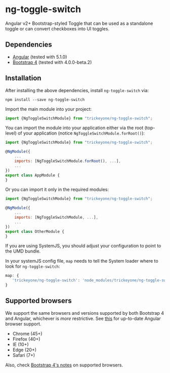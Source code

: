 # ng-toggle-switch

Angular v2+ Bootstrap-styled Toggle that can be used as a standalone toggle or can convert checkboxes into UI toggles.

## Dependencies
* [Angular](https://angular.io) (tested with 5.1.0)
* [Bootstrap 4](https://www.getbootstrap.com) (tested with 4.0.0-beta.2)

## Installation
After installing the above dependencies, install `ng-toggle-switch` via:
```shell
npm install --save ng-toggle-switch
```

Import the main module into your project:
```js
import {NgToggleSwitchModule} from "trickeyone/ng-toggle-switch";
```

You can import the module into your application either via the root (top-level) of your application (notice `NgToggleSwitchModule.forRoot()`):
```js
import {NgToggleSwitchModule} from "trickeyone/ng-toggle-switch";

@NgModule({
    ...
    imports: [NgToggleSwitchModule.forRoot(), ...],
    ...
})
export class AppModule {
}
```

Or you can import it only in the required modules:
```js
import {NgToggleSwitchModule} from "trickeyone/ng-toggle-switch";

@NgModule({
    ...
    imports: [NgToggleSwitchModule, ...],
    ...
})
export class OtherModule {
}
```

If you are using SystemJS, you should adjust your configuration to point to the UMD bundle.

In your systemJS config file, `map` needs to tell the System loader where to look for `ng-toggle-switch`:
```js
map: {
   'trickeyone/ng-toggle-switch': 'node_modules/trickeyone/ng-toggle-switch/bundles/ng-toggle-switch.js' 
}
```

## Supported browsers
We support the same browsers and versions supported by both Bootstrap 4 and Angular, whichever is _more_ restrictive.
See [this](https://github.com/angular/angular/blob/master/README.md) for up-to-date Angular browser support.

* Chrome (45+)
* Firefox (40+)
* IE (10+)
* Edge (20+)
* Safari (7+)

Also, check [Bootstrap 4's notes](https://getbootstrap.com/docs/4.0/getting-started/browsers-devices/#supported-browsers) on supported browsers.


